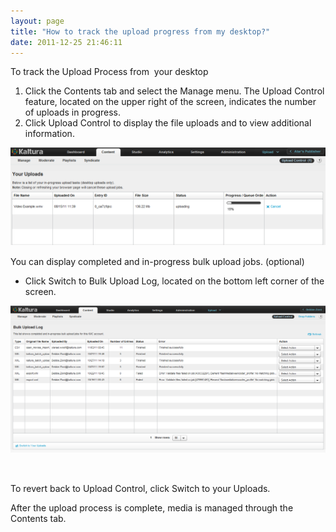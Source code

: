 ```yaml
---
layout: page
title: "How to track the upload progress from my desktop?"
date: 2011-12-25 21:46:11
---
```


<p class="mce-procedure">
  To track the Upload Process from  your desktop
</p>

1.  Click the Contents tab and select the Manage menu. The Upload Control feature, located on the upper right of the screen, indicates the number of uploads in progress.
2.  Click Upload Control to display the file uploads and to view additional information.

<span style="font-family: David CLM Medium; font-size: small;"><img src="../../assets/115.img">

You can display completed and in-progress bulk upload jobs. (optional)

*   Click Switch to Bulk Upload Log, located on the bottom left corner of the screen.

<span style="font-family: 'David CLM Medium'; font-size: small;"><img src="../../assets/142.img">

 

<p class="mce-procedure">
  To revert back to Upload Control, click Switch to your Uploads.
</p>

After the upload process is complete, media is managed through the Contents tab.

<span style="font-family: David CLM Medium;"><span style="font-size: small;"><br /></span></span>

 
